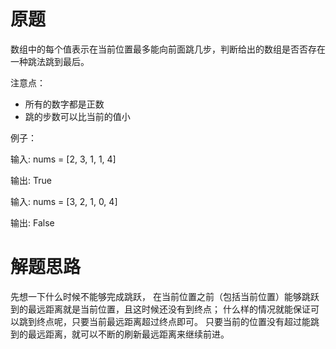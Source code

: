 # 原题
数组中的每个值表示在当前位置最多能向前面跳几步，判断给出的数组是否否存在一种跳法跳到最后。

注意点：

  - 所有的数字都是正数
  - 跳的步数可以比当前的值小

例子：

输入: nums = [2, 3, 1, 1, 4]

输出: True

输入: nums = [3, 2, 1, 0, 4]

输出: False

# 解题思路
先想一下什么时候不能够完成跳跃，
在当前位置之前（包括当前位置）能够跳跃到的最远距离就是当前位置，且这时候还没有到终点；
什么样的情况就能保证可以跳到终点呢，只要当前最远距离超过终点即可。
只要当前的位置没有超过能跳到的最远距离，就可以不断的刷新最远距离来继续前进。
